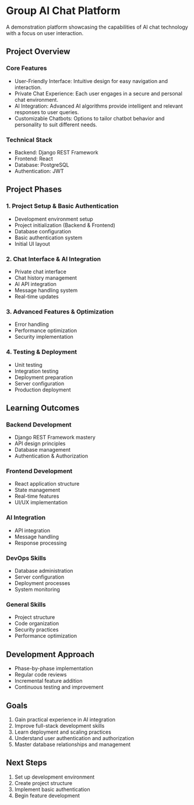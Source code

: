 # Group AI Chat Platform

A demonstration platform showcasing the capabilities of AI chat technology with a focus on user interaction.

## Project Overview

### Core Features
- User-Friendly Interface: Intuitive design for easy navigation and interaction.
- Private Chat Experience: Each user engages in a secure and personal chat environment.
- AI Integration: Advanced AI algorithms provide intelligent and relevant responses to user queries.
- Customizable Chatbots: Options to tailor chatbot behavior and personality to suit different needs.

### Technical Stack
- Backend: Django REST Framework
- Frontend: React
- Database: PostgreSQL
- Authentication: JWT

## Project Phases

### 1. Project Setup & Basic Authentication
- Development environment setup
- Project initialization (Backend & Frontend)
- Database configuration
- Basic authentication system
- Initial UI layout

### 2. Chat Interface & AI Integration
- Private chat interface
- Chat history management
- AI API integration
- Message handling system
- Real-time updates

### 3. Advanced Features & Optimization
- Error handling
- Performance optimization
- Security implementation

### 4. Testing & Deployment
- Unit testing
- Integration testing
- Deployment preparation
- Server configuration
- Production deployment

## Learning Outcomes

### Backend Development
- Django REST Framework mastery
- API design principles
- Database management
- Authentication & Authorization

### Frontend Development
- React application structure
- State management
- Real-time features
- UI/UX implementation

### AI Integration
- API integration
- Message handling
- Response processing

### DevOps Skills
- Database administration
- Server configuration
- Deployment processes
- System monitoring

### General Skills
- Project structure
- Code organization
- Security practices
- Performance optimization

## Development Approach
- Phase-by-phase implementation
- Regular code reviews
- Incremental feature addition
- Continuous testing and improvement

## Goals
1. Gain practical experience in AI integration
2. Improve full-stack development skills
3. Learn deployment and scaling practices
4. Understand user authentication and authorization
5. Master database relationships and management

## Next Steps
1. Set up development environment
2. Create project structure
3. Implement basic authentication
4. Begin feature development